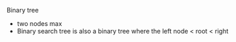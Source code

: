 Binary tree
- two nodes max
- Binary search tree is also a binary tree where the left node < root < right
